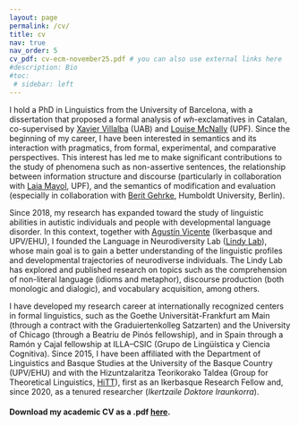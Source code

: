 ```yaml
---
layout: page
permalink: /cv/
title: cv
nav: true
nav_order: 5
cv_pdf: cv-ecm-november25.pdf # you can also use external links here
#description: Bio
#toc:
 # sidebar: left
---
```


I hold a PhD in Linguistics from the University of Barcelona, with a dissertation that proposed a formal analysis of *wh*-exclamatives in Catalan, co-supervised by [Xavier Villalba](https://clt.uab.cat/xavier-villalba/) (UAB) and [Louise McNally](https://www.upf.edu/web/mcnally) (UPF). Since the beginning of my career, I have been interested in semantics and its interaction with pragmatics, from formal, experimental, and comparative perspectives. This interest has led me to make significant contributions to the study of phenomena such as non-assertive sentences, the relationship between information structure and discourse (particularly in collaboration with [Laia Mayol](https://www.upf.edu/web/laia-mayol), UPF), and the semantics of modification and evaluation (especially in collaboration with [Berit Gehrke](http://www.beritgehrke.com/), Humboldt University, Berlin).

Since 2018, my research has expanded toward the study of linguistic abilities in autistic individuals and people with developmental language disorder. In this context, together with [Agustín Vicente](https://www.ikerbasque.net/es/agustin-vicente) (Ikerbasque and UPV/EHU), I founded the Language in Neurodiversity Lab ([Lindy Lab](http://www.lindy-lab.eus)), whose main goal is to gain a better understanding of the linguistic profiles and developmental trajectories of neurodiverse individuals. The Lindy Lab has explored and published research on topics such as the comprehension of non-literal language (idioms and metaphor), discourse production (both monologic and dialogic), and vocabulary acquisition, among others.

I have developed my research career at internationally recognized centers in formal linguistics, such as the Goethe Universität-Frankfurt am Main (through a contract with the Graduiertenkolleg Satzarten) and the University of Chicago (through a Beatriu de Pinós fellowship), and in Spain through a Ramón y Cajal fellowship at ILLA–CSIC (Grupo de Lingüística y Ciencia Cognitiva). Since 2015, I have been affiliated with the Department of Linguistics and Basque Studies at the University of the Basque Country (UPV/EHU) and with the Hizuntzalaritza Teorikorako Taldea (Group for Theoretical Linguistics, [HiTT](http://www.hittlinguistics.eus)), first as an Ikerbasque Research Fellow and, since 2020, as a tenured researcher (*Ikertzaile Doktore Iraunkorra*).

<h4> <i class="fa-solid fa-book"></i> Download my academic <strong>CV</strong> as a .pdf <a href="{{ '/assets/pdf/CV_ElenaCastroviejo.pdf' | relative_url }}" target="_blank">here</a>. </h4>

